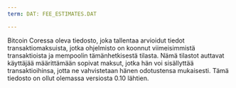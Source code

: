 ```yaml
---
term: DAT: FEE_ESTIMATES.DAT

---
```

Bitcoin Coressa oleva tiedosto, joka tallentaa arvioidut tiedot transaktiomaksuista, jotka ohjelmisto on koonnut viimeisimmistä transaktioista ja mempoolin tämänhetkisestä tilasta. Nämä tilastot auttavat käyttäjää määrittämään sopivat maksut, jotka hän voi sisällyttää transaktioihinsa, jotta ne vahvistetaan hänen odotustensa mukaisesti. Tämä tiedosto on ollut olemassa versiosta 0.10 lähtien.
